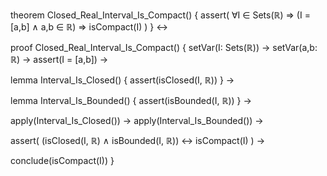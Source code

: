 theorem Closed_Real_Interval_Is_Compact() {
  assert(
    ∀I ∈ Sets(ℝ) ⇒ 
    (I = [a,b] ∧ a,b ∈ ℝ) ⇒ 
    isCompact(I)
  )
} ↔

proof Closed_Real_Interval_Is_Compact() {
  setVar(I: Sets(ℝ)) →
  setVar(a,b: ℝ) →
  assert(I = [a,b]) →
  
  lemma Interval_Is_Closed() {
    assert(isClosed(I, ℝ))
  } →
  
  lemma Interval_Is_Bounded() {
    assert(isBounded(I, ℝ))
  } →
  
  apply(Interval_Is_Closed()) →
  apply(Interval_Is_Bounded()) →
  
  assert(
    (isClosed(I, ℝ) ∧ isBounded(I, ℝ)) ↔ isCompact(I)
  ) →
  
  conclude(isCompact(I))
}